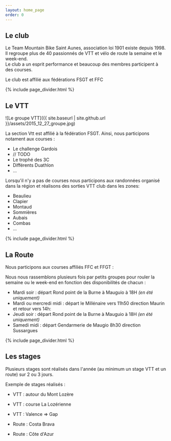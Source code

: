 ```yaml
---
layout: home_page
order: 0
---
```


## Le club

Le Team Mountain Bike Saint Aunes, association loi 1901 existe depuis 1998.  
Il regroupe plus de 40 passionnés de VTT et vélo de route la semaine et le week-end.  
Le club a un esprit performance et beaucoup des membres participent à des courses.

Le club est affilié aux fédérations FSGT et FFC

{% include page_divider.html %}

## Le VTT

![Le groupe VTT]({{ site.baseurl | site.github.url }}/assets/2015_12_27_groupe.jpg)

La section Vtt est affilié à la fédération FSGT. Ainsi, nous participons notament aux courses :

- Le challenge Gardois
- // TODO
- Le trophé des 3C
- Différents Duathlon
- ...

Lorsqu'il n'y a pas de courses nous participons aux randonnées organisé dans la région et réalisons des sorties VTT club dans les zones:

- Beaulieu
- Clapier
- Montaud
- Sommières
- Aubais
- Combas
- ...

{% include page_divider.html %}

## La Route

Nous participons aux courses affiliés FFC et FFGT :

Nous nous rassemblons plusieurs fois par petits groupes pour rouler la semaine ou le week-end en fonction des disponibilités de chacun :

- Mardi soir : départ Rond point de la Burne à Mauguio à 18H *(en été uniquement)* 
- Mardi ou mercredi midi : départ le Millénaire vers 11h50 direction Maurin et retour vers 14h: 
- Jeudi soir : départ Rond point de la Burne à Mauguio à 18H *(en été uniquement)* 
- Samedi midi : départ Gendarmerie de Maugio 8h30 direction Sussargues
 
{% include page_divider.html %}
 
## Les stages

Plusieurs stages sont réalisés dans l'année (au minimum un stage VTT et un route) sur 2 ou 3 jours.

Exemple de stages réalisés :

- VTT : autour du Mont Lozère
- VTT : course La Lozérienne
- VTT : Valence => Gap

- Route : Costa Brava
- Route : Côte d'Azur      

